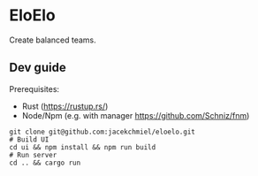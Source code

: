 # EloElo

Create balanced teams.

## Dev guide

Prerequisites:

- Rust (<https://rustup.rs/>)
- Node/Npm (e.g. with manager <https://github.com/Schniz/fnm>)

```shell
git clone git@github.com:jacekchmiel/eloelo.git
# Build UI
cd ui && npm install && npm run build
# Run server
cd .. && cargo run
```
